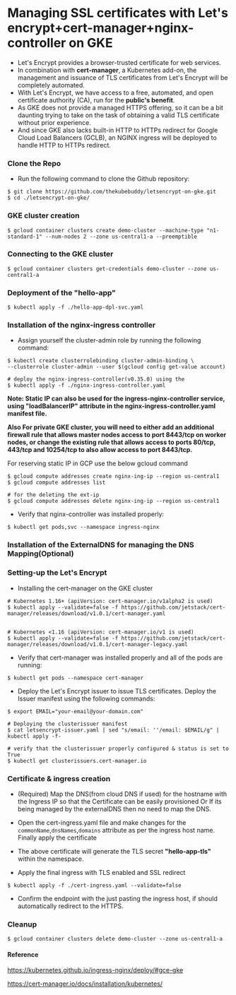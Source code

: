 # Managing SSL certificates with Let's encrypt+cert-manager+nginx-controller on GKE

* Let's Encrypt provides a browser-trusted certificate for web services.
* In combination with **cert-manager**, a Kubernetes add-on, the management and issuance of TLS certificates from Let's Encrypt will be completely automated.
* With Let's Encrypt, we have access to a free, automated, and open certificate authority (CA), run for the **public's benefit**.
* As GKE does not provide a managed HTTPS offering, so it can be a bit daunting trying to take on the task of obtaining a valid TLS certificate without prior experience.
* And since GKE also lacks built-in HTTP to HTTPs redirect for Google Cloud Load Balancers (GCLB), an NGINX ingress will be deployed to handle HTTP to HTTPs redirect.

### Clone the Repo
* Run the following command to clone the Github repository:
```
$ git clone https://github.com/thekubebuddy/letsencrypt-on-gke.git
$ cd ./letsencrypt-on-gke/
```

### GKE cluster creation
```
$ gcloud container clusters create demo-cluster --machine-type "n1-standard-1" --num-nodes 2 --zone us-central1-a --preemptible 
```

### Connecting to the GKE cluster 
```
$ gcloud container clusters get-credentials demo-cluster --zone us-central1-a
```

### Deployment of the "hello-app" 
```
$ kubectl apply -f ./hello-app-dpl-svc.yaml
```

### Installation of the nginx-ingress controller

* Assign yourself the cluster-admin role by running the following command:
```
$ kubectl create clusterrolebinding cluster-admin-binding \
--clusterrole cluster-admin --user $(gcloud config get-value account)

# deploy the nginx-ingress-controller(v0.35.0) using the
$ kubectl apply -f ./nginx-ingress-controller.yaml 
```

**Note: Static IP can also be used for the ingress-nginx-controller service, using "loadBalancerIP" attribute in the nginx-ingress-controller.yaml manifest file.**

**Also For private GKE cluster, you will need to either add an additional firewall rule that allows master nodes access to port 8443/tcp on worker nodes, or change the existing rule that allows access to ports 80/tcp, 443/tcp and 10254/tcp to also allow access to port 8443/tcp.**

For reserving static IP in GCP use the below gcloud command
```
$ gcloud compute addresses create nginx-ing-ip --region us-central1
$ gcloud compute addresses list

# for the deleting the ext-ip
$ gcloud compute addresses delete nginx-ing-ip --region us-central1
```
* Verify that nginx-controller was installed properly:
```
$ kubectl get pods,svc --namespace ingress-nginx
```

### Installation of the ExternalDNS for managing the DNS Mapping(Optional) 


### Setting-up the Let's Encrypt

* Installing the cert-manager on the GKE cluster
```
# Kubernetes 1.16+ (apiVersion: cert-manager.io/v1alpha2 is used)
$ kubectl apply --validate=false -f https://github.com/jetstack/cert-manager/releases/download/v1.0.1/cert-manager.yaml


# Kubernetes <1.16 (apiVersion: cert-manager.io/v1 is used)
$ kubectl apply --validate=false -f https://github.com/jetstack/cert-manager/releases/download/v1.0.1/cert-manager-legacy.yaml
```

* Verify that cert-manager was installed properly and all of the pods are running:
```
$ kubectl get pods --namespace cert-manager
```

* Deploy the  Let's Encrypt issuer to issue TLS certificates. Deploy the Issuer manifest using the following commands:
```
$ export EMAIL="your-email@your-domain.com"

# Deploying the clusterissuer manifest
$ cat letsencrypt-issuer.yaml | sed "s/email: ''/email: $EMAIL/g" | kubectl apply -f-

# verify that the clusterissuer properly configured & status is set to True
$ kubectl get clusterissuers.cert-manager.io 
```

### Certificate & ingress creation 

* (Required) Map the DNS(from cloud DNS if used) for the hostname with the Ingress IP so that the Certificate can be easily provisioned 
Or
If its being managed by the externalDNS then no need to map the DNS.

* Open the cert-ingress.yaml file and make changes for the   `commonName`,`dnsNames`,`domains` attribute as per the ingress host name. Finally apply the certificate

* The above certificate will generate the TLS secret **"hello-app-tls"** within the namespace.

* Apply the final ingress with TLS enabled and SSL redirect 
```
$ kubectl apply -f ./cert-ingress.yaml --validate=false
```

* Confirm the endpoint with the just pasting the ingress host, if should automatically redirect to the HTTPS. 


### Cleanup
```
$ gcloud container clusters delete demo-cluster --zone us-central1-a
```


#### Reference
https://kubernetes.github.io/ingress-nginx/deploy/#gce-gke

https://cert-manager.io/docs/installation/kubernetes/